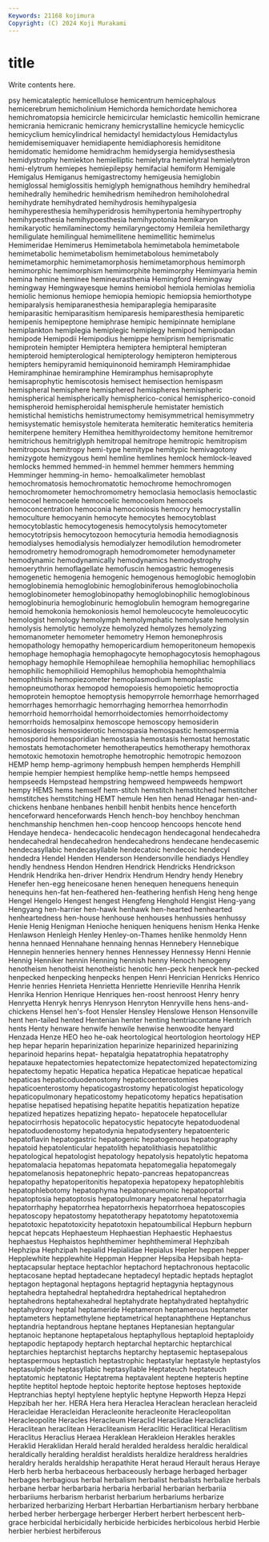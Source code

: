 ```yaml
---
Keywords: 21168 kojimura
Copyright: (C) 2024 Koji Murakami
---
```


# title

Write contents here.



psy hemicataleptic hemicellulose hemicentrum
hemicephalous hemicerebrum hemicholinium Hemichorda hemichordate hemichorea hemichromatopsia hemicircle hemicircular hemiclastic
hemicollin hemicrane hemicrania hemicranic hemicrany hemicrystalline hemicycle hemicyclic hemicyclium hemicylindrical
hemidactyl hemidactylous Hemidactylus hemidemisemiquaver hemidiapente hemidiaphoresis hemiditone hemidomatic hemidome hemidrachm
hemidysergia hemidysesthesia hemidystrophy hemiekton hemielliptic hemielytra hemielytral hemielytron hemi-elytrum hemiepes
hemiepilepsy hemifacial hemiform Hemigale Hemigalus Hemiganus hemigastrectomy hemigeusia hemiglobin hemiglossal
hemiglossitis hemiglyph hemignathous hemihdry hemihedral hemihedrally hemihedric hemihedrism hemihedron hemiholohedral
hemihydrate hemihydrated hemihydrosis hemihypalgesia hemihyperesthesia hemihyperidrosis hemihypertonia hemihypertrophy hemihypesthesia hemihypoesthesia
hemihypotonia hemikaryon hemikaryotic hemilaminectomy hemilaryngectomy Hemileia hemilethargy hemiligulate hemilingual hemimellitene
hemimellitic hemimelus Hemimeridae Hemimerus Hemimetabola hemimetabola hemimetabole hemimetabolic hemimetabolism hemimetabolous
hemimetaboly hemimetamorphic hemimetamorphosis hemimetamorphous hemimorph hemimorphic hemimorphism hemimorphite hemimorphy Hemimyaria
hemin hemina hemine heminee hemineurasthenia Hemingford Hemingway hemingway Hemingwayesque hemins
hemiobol hemiola hemiolas hemiolia hemiolic hemionus hemiope hemiopia hemiopic hemiopsia
hemiorthotype hemiparalysis hemiparanesthesia hemiparaplegia hemiparasite hemiparasitic hemiparasitism hemiparesis hemiparesthesia hemiparetic
hemipenis hemipeptone hemiphrase hemipic hemipinnate hemiplane hemiplankton hemiplegia hemiplegic hemiplegy
hemipod hemipodan hemipode Hemipodii Hemipodius hemippe hemiprism hemiprismatic hemiprotein hemipter
Hemiptera hemiptera hemipteral hemipteran hemipteroid hemipterological hemipterology hemipteron hemipterous hemipters
hemipyramid hemiquinonoid hemiramph Hemiramphidae Hemiramphinae hemiramphine Hemiramphus hemisaprophyte hemisaprophytic hemiscotosis
hemisect hemisection hemispasm hemispheral hemisphere hemisphered hemispheres hemispheric hemispherical hemispherically
hemispherico-conical hemispherico-conoid hemispheroid hemispheroidal hemispherule hemistater hemistich hemistichal hemistichs hemistrumectomy
hemisymmetrical hemisymmetry hemisystematic hemisystole hemiterata hemiteratic hemiteratics hemiteria hemiterpene hemitery
Hemithea hemithyroidectomy hemitone hemitremor hemitrichous hemitriglyph hemitropal hemitrope hemitropic hemitropism
hemitropous hemitropy hemi-type hemitype hemitypic hemivagotony hemizygote hemizygous heml hemline
hemlines hemlock hemlock-leaved hemlocks hemmed hemmed-in hemmel hemmer hemmers hemming
Hemminger hemming-in hemo- hemoalkalimeter hemoblast hemochromatosis hemochromatotic hemochrome hemochromogen hemochromometer
hemochromometry hemoclasia hemoclasis hemoclastic hemocoel hemocoele hemocoelic hemocoelom hemocoels hemoconcentration
hemoconia hemoconiosis hemocry hemocrystallin hemoculture hemocyanin hemocyte hemocytes hemocytoblast hemocytoblastic
hemocytogenesis hemocytolysis hemocytometer hemocytotripsis hemocytozoon hemocyturia hemodia hemodiagnosis hemodialyses hemodialysis
hemodialyzer hemodilution hemodrometer hemodrometry hemodromograph hemodromometer hemodynameter hemodynamic hemodynamically hemodynamics
hemodystrophy hemoerythrin hemoflagellate hemofuscin hemogastric hemogenesis hemogenetic hemogenia hemogenic hemogenous
hemoglobic hemoglobin hemoglobinemia hemoglobinic hemoglobiniferous hemoglobinocholia hemoglobinometer hemoglobinopathy hemoglobinophilic hemoglobinous
hemoglobinuria hemoglobinuric hemoglobulin hemogram hemogregarine hemoid hemokonia hemokoniosis hemol hemoleucocyte
hemoleucocytic hemologist hemology hemolymph hemolymphatic hemolysate hemolysin hemolysis hemolytic hemolyze
hemolyzed hemolyzes hemolyzing hemomanometer hemometer hemometry Hemon hemonephrosis hemopathology hemopathy
hemopericardium hemoperitoneum hemopexis hemophage hemophagia hemophagocyte hemophagocytosis hemophagous hemophagy hemophile
Hemophileae hemophilia hemophiliac hemophiliacs hemophilic hemophilioid Hemophilus hemophobia hemophthalmia hemophthisis
hemopiezometer hemoplasmodium hemoplastic hemopneumothorax hemopod hemopoiesis hemopoietic hemoproctia hemoprotein hemoptoe
hemoptysis hemopyrrole hemorrhage hemorrhaged hemorrhages hemorrhagic hemorrhaging hemorrhea hemorrhodin hemorrhoid
hemorrhoidal hemorrhoidectomies hemorrhoidectomy hemorrhoids hemosalpinx hemoscope hemoscopy hemosiderin hemosiderosis hemosiderotic
hemospasia hemospastic hemospermia hemosporid hemosporidian hemostasia hemostasis hemostat hemostatic hemostats
hemotachometer hemotherapeutics hemotherapy hemothorax hemotoxic hemotoxin hemotrophe hemotrophic hemotropic hemozoon
HEMP hemp hemp-agrimony hempbush hempen hempherds Hemphill hempie hempier hempiest
hemplike hemp-nettle hemps hempseed hempseeds Hempstead hempstring hempweed hempweeds hempwort
hempy HEMS hems hemself hem-stitch hemstitch hemstitched hemstitcher hemstitches hemstitching
HEMT hemule Hen hen henad Henagar hen-and-chickens henbane henbanes henbill
henbit henbits hence henceforth henceforward henceforwards Hench hench-boy henchboy henchman
henchmanship henchmen hen-coop hencoop hencoops hencote hend Hendaye hendeca- hendecacolic
hendecagon hendecagonal hendecahedra hendecahedral hendecahedron hendecahedrons hendecane hendecasemic hendecasyllabic hendecasyllable
hendecatoic hendecoic hendecyl hendedra Hendel Henden Henderson Hendersonville hendiadys Hendley
hendly hendness Hendon Hendren Hendrick Hendricks Hendrickson Hendrik Hendrika hen-driver
Hendrix Hendrum Hendry hendy Henebry Henefer hen-egg heneicosane henen henequen
henequens henequin henequins hen-fat hen-feathered hen-feathering henfish Heng heng henge
Hengel Hengelo Hengest hengest Hengfeng Henghold Hengist Heng-yang Hengyang hen-harrier
hen-hawk henhawk hen-hearted henhearted henheartedness hen-house henhouse henhouses henhussies henhussy
Henie Henig Henigman Henioche heniquen heniquens henism Henka Henke Henlawson
Henleigh Henley Henley-on-Thames henlike henmoldy Henn henna hennaed Hennahane hennaing
hennas Hennebery Hennebique Hennepin henneries hennery hennes Hennessey Hennessy Henni
Hennie Hennig Henniker hennin Henning hennish henny Henoch henogeny henotheism
henotheist henotheistic henotic hen-peck henpeck hen-pecked henpecked henpecking henpecks henpen
Henri Henrician Henricks Henrico Henrie henries Henrieta Henrietta Henriette Henrieville
Henriha Henrik Henrika Henrion Henrique Henriques hen-roost henroost Henry henry
Henryetta Henryk henrys Henryson Henryton Henryville hens hens-and-chickens Hensel hen's-foot
Hensler Hensley Henslowe Henson Hensonville hent hen-tailed hented Hentenian henter
henting hentriacontane Hentrich hents Henty henware henwife henwile henwise henwoodite
henyard Henzada Henze HEO heo he-oak heortological heortologion heortology HEP
hep hepar heparin heparinization heparinize heparinized heparinizing heparinoid heparins hepat-
hepatalgia hepatatrophia hepatatrophy hepatauxe hepatectomies hepatectomize hepatectomized hepatectomizing hepatectomy hepatic
Hepatica hepatica Hepaticae hepaticae hepatical hepaticas hepaticoduodenostomy hepaticoenterostomies hepaticoenterostomy hepaticogastrostomy
hepaticologist hepaticology hepaticopulmonary hepaticostomy hepaticotomy hepatics hepatisation hepatise hepatised hepatising
hepatite hepatitis hepatization hepatize hepatized hepatizes hepatizing hepato- hepatocele hepatocellular
hepatocirrhosis hepatocolic hepatocystic hepatocyte hepatoduodenal hepatoduodenostomy hepatodynia hepatodysentery hepatoenteric hepatoflavin
hepatogastric hepatogenic hepatogenous hepatography hepatoid hepatolenticular hepatolith hepatolithiasis hepatolithic hepatological
hepatologist hepatology hepatolysis hepatolytic hepatoma hepatomalacia hepatomas hepatomata hepatomegalia hepatomegaly
hepatomelanosis hepatonephric hepato-pancreas hepatopancreas hepatopathy hepatoperitonitis hepatopexia hepatopexy hepatophlebitis hepatophlebotomy
hepatophyma hepatopneumonic hepatoportal hepatoptosia hepatoptosis hepatopulmonary hepatorenal hepatorrhagia hepatorrhaphy hepatorrhea
hepatorrhexis hepatorrhoea hepatoscopies hepatoscopy hepatostomy hepatotherapy hepatotomy hepatotoxemia hepatotoxic hepatotoxicity
hepatotoxin hepatoumbilical Hepburn hepburn hepcat hepcats Hephaesteum Hephaestian Hephaestic Hephaestus
hephaestus Hephaistos hephthemimer hephthemimeral Hephzibah Hephzipa Hephzipah hepialid Hepialidae Hepialus
Hepler heppen hepper Hepplewhite hepplewhite Heppman Heppner Hepsiba Hepsibah hepta-
heptacapsular heptace heptachlor heptachord heptachronous heptacolic heptacosane heptad heptadecane heptadecyl
heptadic heptads heptaglot heptagon heptagonal heptagons heptagrid heptagynia heptagynous heptahedra
heptahedral heptahedrdra heptahedrical heptahedron heptahedrons heptahexahedral heptahydrate heptahydrated heptahydric heptahydroxy
heptal heptameride Heptameron heptamerous heptameter heptameters heptamethylene heptametrical heptanaphthene Heptanchus
heptandria heptandrous heptane heptanes Heptanesian heptangular heptanoic heptanone heptapetalous heptaphyllous
heptaploid heptaploidy heptapodic heptapody heptarch heptarchal heptarchic heptarchical heptarchies heptarchist
heptarchs heptarchy heptasemic heptasepalous heptaspermous heptastich heptastrophic heptastylar heptastyle heptastylos
heptasulphide heptasyllabic heptasyllable Heptateuch heptateuch heptatomic heptatonic Heptatrema heptavalent heptene
hepteris heptine heptite heptitol heptode heptoic heptorite heptose heptoses heptoxide
Heptranchias heptyl heptylene heptylic heptyne Hepworth Hepza Hepzi Hepzibah her
her. HERA Hera hera Heraclea Heraclean heraclean heracleid Heracleidae Heracleidan
Heracleonite heracleonite Heracleopolitan Heracleopolite Heracles Heracleum Heraclid Heraclidae Heraclidan Heraclitean
heraclitean Heracliteanism Heraclitic Heraclitical Heraclitism Heraclitus Heraclius Heraea Heraklean Herakleion
Herakles herakles Heraklid Heraklidan Herald herald heralded heraldess heraldic heraldical
heraldically heralding heraldist heraldists heraldize heraldress heraldries heraldry heralds heraldship
herapathite Herat heraud Herault heraus Heraye Herb herb herba herbaceous
herbaceously herbage herbaged herbager herbages herbagious herbal herbalism herbalist herbalists
herbalize herbals herbane herbar herbarbaria herbaria herbarial herbarian herbariia herbariiums
herbarism herbarist herbarium herbariums herbarize herbarized herbarizing Herbart Herbartian Herbartianism
herbary herbbane herbed herber herbergage herberger Herbert herbert herbescent herb-grace
herbicidal herbicidally herbicide herbicides herbicolous herbid Herbie herbier herbiest herbiferous
